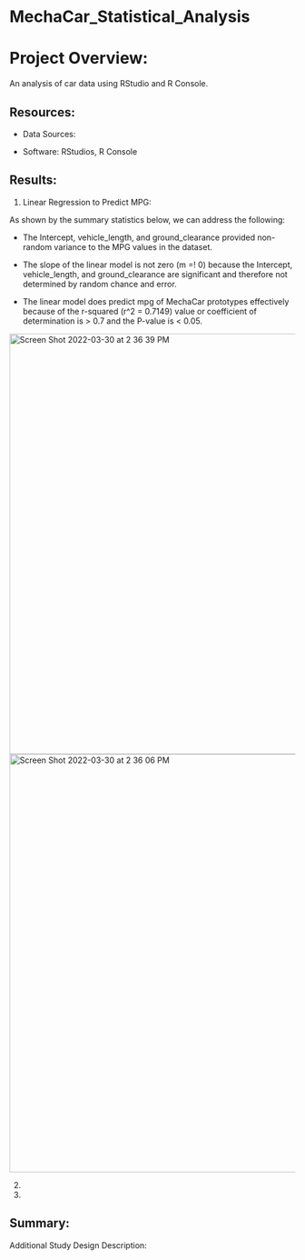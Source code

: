 # MechaCar_Statistical_Analysis

# Project Overview:
An analysis of car data using RStudio and R Console.

## Resources:

* Data Sources:

* Software: RStudios, R Console


## Results:
1. Linear Regression to Predict MPG:

As shown by the summary statistics below, we can address the following:

- The Intercept, vehicle_length, and ground_clearance provided non-random variance to the MPG values in the dataset.

- The slope of the linear model is not zero (m =! 0) because the Intercept, vehicle_length, and ground_clearance are significant and therefore not determined by random chance and error.

- The linear model does predict mpg of MechaCar prototypes effectively because of the r-squared (r^2 = 0.7149) value or coefficient of determination is > 0.7 and the P-value is < 0.05.

<img width="740" alt="Screen Shot 2022-03-30 at 2 36 39 PM" src="https://user-images.githubusercontent.com/93015602/160935236-2b6c798a-d55c-4ff1-821f-be462011eb8f.png">

<img width="736" alt="Screen Shot 2022-03-30 at 2 36 06 PM" src="https://user-images.githubusercontent.com/93015602/160935244-a30f4562-e99d-4af2-8b78-6d586e00b670.png">



2.
3.


## Summary:

Additional Study Design Description: 
